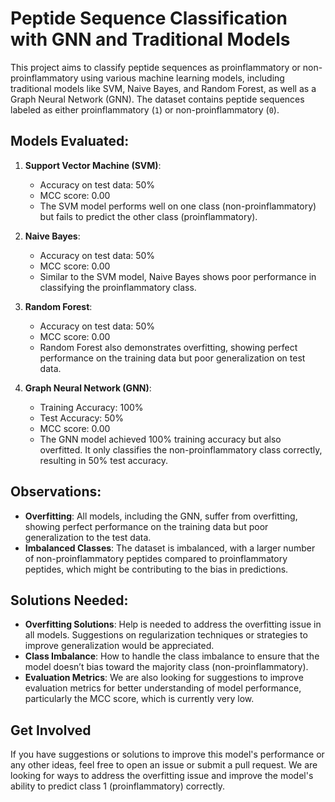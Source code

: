 # Peptide Sequence Classification with GNN and Traditional Models

This project aims to classify peptide sequences as proinflammatory or non-proinflammatory using various machine learning models, including traditional models like SVM, Naive Bayes, and Random Forest, as well as a Graph Neural Network (GNN). The dataset contains peptide sequences labeled as either proinflammatory (`1`) or non-proinflammatory (`0`).

## Models Evaluated:

1. **Support Vector Machine (SVM)**:
   - Accuracy on test data: 50%
   - MCC score: 0.00
   - The SVM model performs well on one class (non-proinflammatory) but fails to predict the other class (proinflammatory).

2. **Naive Bayes**:
   - Accuracy on test data: 50%
   - MCC score: 0.00
   - Similar to the SVM model, Naive Bayes shows poor performance in classifying the proinflammatory class.

3. **Random Forest**:
   - Accuracy on test data: 50%
   - MCC score: 0.00
   - Random Forest also demonstrates overfitting, showing perfect performance on the training data but poor generalization on test data.

4. **Graph Neural Network (GNN)**:
   - Training Accuracy: 100%
   - Test Accuracy: 50%
   - MCC score: 0.00
   - The GNN model achieved 100% training accuracy but also overfitted. It only classifies the non-proinflammatory class correctly, resulting in 50% test accuracy.

## Observations:
- **Overfitting**: All models, including the GNN, suffer from overfitting, showing perfect performance on the training data but poor generalization to the test data.
- **Imbalanced Classes**: The dataset is imbalanced, with a larger number of non-proinflammatory peptides compared to proinflammatory peptides, which might be contributing to the bias in predictions.

## Solutions Needed:
- **Overfitting Solutions**: Help is needed to address the overfitting issue in all models. Suggestions on regularization techniques or strategies to improve generalization would be appreciated.
- **Class Imbalance**: How to handle the class imbalance to ensure that the model doesn’t bias toward the majority class (non-proinflammatory).
- **Evaluation Metrics**: We are also looking for suggestions to improve evaluation metrics for better understanding of model performance, particularly the MCC score, which is currently very low.

## Get Involved

If you have suggestions or solutions to improve this model's performance or any other ideas, feel free to open an issue or submit a pull request. We are looking for ways to address the overfitting issue and improve the model's ability to predict class 1 (proinflammatory) correctly.


